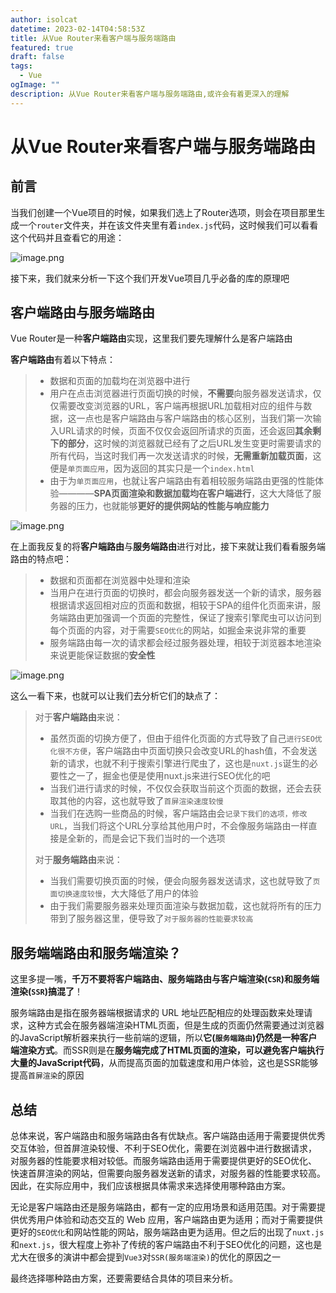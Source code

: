 ```yaml
---
author: isolcat
datetime: 2023-02-14T04:58:53Z
title: 从Vue Router来看客户端与服务端路由
featured: true
draft: false
tags:
  - Vue
ogImage: ""
description: 从Vue Router来看客户端与服务端路由,或许会有着更深入的理解
---
```

# 从Vue Router来看客户端与服务端路由

## 前言

当我们创建一个Vue项目的时候，如果我们选上了Router选项，则会在项目那里生成一个`router`文件夹，并在该文件夹里有着`index.js`代码，这时候我们可以看看这个代码并且查看它的用途：

![image.png](https://ldbbs.ldmnq.com/bbs/topic/attachment/2023-2/e18b779a-8f55-49f5-9c1a-8fc40bd97d69.png)

接下来，我们就来分析一下这个我们开发Vue项目几乎必备的库的原理吧

## 客户端路由与服务端路由

Vue Router是一种**客户端路由**实现，这里我们要先理解什么是客户端路由

**客户端路由**有着以下特点：

> - 数据和页面的加载均在浏览器中进行
> - 用户在点击浏览器进行页面切换的时候，**不需要**向服务器发送请求，仅仅需要改变浏览器的URL，客户端再根据URL加载相对应的组件与数据，这一点也是客户端路由与客户端路由的核心区别，当我们第一次输入URL请求的时候，页面不仅仅会返回所请求的页面，还会返回**其余剩下的部分**，这时候的浏览器就已经有了之后URL发生变更时需要请求的所有代码，当这时我们再一次发送请求的时候，**无需重新加载页面**，这便是`单页面应用`，因为返回的其实只是一个`index.html`
> - 由于为`单页面应用`，也就让客户端路由有着相较服务端路由更强的性能体验————**SPA页面渲染和数据加载均在客户端进行**，这大大降低了服务器的压力，也就能够**更好的提供网站的性能与响应能力**

![image.png](https://ldbbs.ldmnq.com/bbs/topic/attachment/2023-2/01a7f3e3-dddb-49d1-ba8c-a62e492c3c73.png)

在上面我反复的将**客户端路由**与**服务端路由**进行对比，接下来就让我们看看服务端路由的特点吧：

> - 数据和页面都在浏览器中处理和渲染
> - 当用户在进行页面的切换时，都会向服务器发送一个新的请求，服务器根据请求返回相对应的页面和数据，相较于SPA的组件化页面来讲，服务端路由更加强调一个页面的完整性，保证了搜索引擎爬虫可以访问到每个页面的内容，对于需要`SEO优化`的网站，如掘金来说非常的重要
> - 服务端路由每一次的请求都会经过服务器处理，相较于浏览器本地渲染来说更能保证数据的**安全性**

![image.png](https://ldbbs.ldmnq.com/bbs/topic/attachment/2023-2/0cc04f9f-f1e7-4b23-b7a1-b28b06967654.png)

这么一看下来，也就可以让我们去分析它们的缺点了：

> 对于**客户端路由**来说：
>
> - 虽然页面的切换方便了，但由于组件化页面的方式导致了自己`进行SEO优化很不方便`，客户端路由中页面切换只会改变URL的hash值，不会发送新的请求，也就不利于搜索引擎进行爬虫了，这也是`nuxt.js`诞生的必要性之一了，掘金也便是使用nuxt.js来进行SEO优化的吧
> - 当我们进行请求的时候，不仅仅会获取当前这个页面的数据，还会去获取其他的内容，这也就导致了`首屏渲染速度较慢`
> - 当我们在选购一些商品的时候，客户端路由会`记录下我们的选项，修改URL`，当我们将这个URL分享给其他用户时，不会像服务端路由一样直接是全新的，而是会记下我们当时的一个选项
>
> 对于**服务端路由**来说：
>
> - 当我们需要切换页面的时候，便会向服务器发送请求，这也就导致了`页面切换速度较慢`，大大降低了用户的体验
> - 由于我们需要服务器来处理页面渲染与数据加载，这也就将所有的压力带到了服务器这里，便导致了`对于服务器的性能要求较高`

## 服务端端路由和服务端渲染？

这里多提一嘴，**千万不要将客户端路由、服务端路由与客户端渲染(`CSR`)和服务端渲染(`SSR`)搞混了**！

服务端路由是指在服务器端根据请求的 URL 地址匹配相应的处理函数来处理请求，这种方式会在服务器端渲染HTML页面，但是生成的页面仍然需要通过浏览器的JavaScript解析器来执行一些前端的逻辑，所以**它(`服务端路由`)仍然是一种客户端渲染方式**。而SSR则是在**服务端完成了HTML页面的渲染，可以避免客户端执行大量的JavaScript代码**，从而提高页面的加载速度和用户体验，这也是SSR能够提高`首屏渲染`的原因

## 总结

总体来说，客户端路由和服务端路由各有优缺点。客户端路由适用于需要提供优秀交互体验，但首屏渲染较慢、不利于SEO优化，需要在浏览器中进行数据请求，对服务器的性能要求相对较低。而服务端路由适用于需要提供更好的SEO优化、快速首屏渲染的网站，但需要向服务器发送新的请求，对服务器的性能要求较高。因此，在实际应用中，我们应该根据具体需求来选择使用哪种路由方案。

无论是客户端路由还是服务端路由，都有一定的应用场景和适用范围。对于需要提供优秀用户体验和动态交互的 Web 应用，客户端路由更为适用；而对于需要提供更好的`SEO优化`和网站性能的网站，服务端路由更为适用。但之后的出现了`nuxt.js`和`next.js`，很大程度上弥补了传统的客户端路由不利于SEO优化的问题，这也是尤大在很多的演讲中都会提到`Vue3`对`SSR(服务端渲染)`的优化的原因之一

最终选择哪种路由方案，还要需要结合具体的项目来分析。